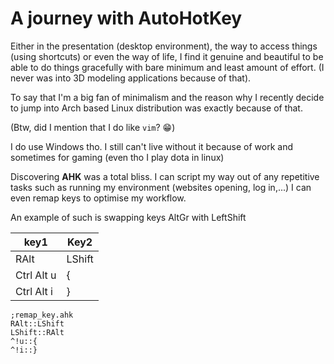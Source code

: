 # A journey with AutoHotKey

Either in the presentation (desktop environment), the way to access things (using shortcuts) or even the way of life, I find it genuine and beautiful to be able to do things gracefully with bare minimum and least amount of effort. (I never was into 3D modeling applications because of that).

To say that I'm a big fan of minimalism and the reason why I recently decide to jump into Arch based Linux distribution was exactly because of that.

(Btw, did I mention that I do like `vim`? 😁)

I do use Windows tho. I still can't live without it because of work and sometimes for gaming (even tho I play dota in linux)

Discovering **AHK** was a total bliss. I can script my way out of any repetitive tasks such as running my environment (websites opening, log in,...) I can even remap keys to optimise my workflow.

An example of such is swapping keys AltGr with LeftShift

| key1       | Key2   |
| ---------- | ------ |
| RAlt       | LShift |
| Ctrl Alt u | {      |
| Ctrl Alt i | }      |

```autohotkey
;remap_key.ahk
RAlt::LShift
LShift::RAlt
^!u::{
^!i::}
```


